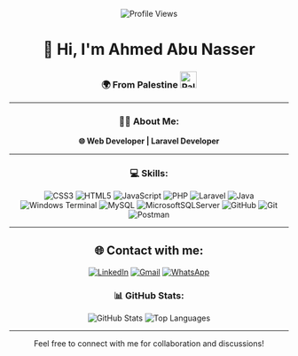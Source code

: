 <div align="center">

![Profile Views](https://komarev.com/ghpvc/?username=a7medjameel&style=flat-square&color=blue)

</div>

<div align="center">

# 👋 Hi, I'm Ahmed Abu Nasser

<div align="center">
  <h3>🌍 From Palestine <img src="https://upload.wikimedia.org/wikipedia/commons/0/00/Flag_of_Palestine.svg" alt="Palestinian Flag" width="30"/></h3>
</div>

---

<div align="center">
  <h3>👨‍💻 About Me:</h3>
  <p><strong>🌐 Web Developer | Laravel Developer</strong></p>
</div>

---

<div align="center">


### 💻 Skills:

![CSS3](https://img.shields.io/badge/css3-%231572B6.svg?style=for-the-badge&logo=css3&logoColor=white) ![HTML5](https://img.shields.io/badge/html5-%23E34F26.svg?style=for-the-badge&logo=html5&logoColor=white) ![JavaScript](https://img.shields.io/badge/javascript-%23323330.svg?style=for-the-badge&logo=javascript&logoColor=%23F7DF1E) ![PHP](https://img.shields.io/badge/php-%23777BB4.svg?style=for-the-badge&logo=php&logoColor=white) ![Laravel](https://img.shields.io/badge/laravel-%23FF2D20.svg?style=for-the-badge&logo=laravel&logoColor=white) ![Java](https://img.shields.io/badge/java-%23ED8B00.svg?style=for-the-badge&logo=openjdk&logoColor=white) ![Windows Terminal](https://img.shields.io/badge/Windows%20Terminal-%234D4D4D.svg?style=for-the-badge&logo=windows-terminal&logoColor=white) ![MySQL](https://img.shields.io/badge/mysql-4479A1.svg?style=for-the-badge&logo=mysql&logoColor=white) ![MicrosoftSQLServer](https://img.shields.io/badge/Microsoft%20SQL%20Server-CC2927?style=for-the-badge&logo=microsoft%20sql%20server&logoColor=white) ![GitHub](https://img.shields.io/badge/github-%23121011.svg?style=for-the-badge&logo=github&logoColor=white) ![Git](https://img.shields.io/badge/git-%23F05033.svg?style=for-the-badge&logo=git&logoColor=white) ![Postman](https://img.shields.io/badge/Postman-FF6C37?style=for-the-badge&logo=postman&logoColor=white)
</div>

---

<!-- Socials -->
<div align="center">
  
## 🌐 Contact with me:
[![LinkedIn](https://img.shields.io/badge/LinkedIn-%230077B5.svg?logo=linkedin&logoColor=white)](https://linkedin.com/in/) 
[![Gmail](https://img.shields.io/badge/Gmail-%23EA4335.svg?logo=Gmail&logoColor=white)](mailto:ahmedjameelabunasser@gmail.com)
[![WhatsApp](https://img.shields.io/badge/WhatsApp-%2325D366.svg?logo=whatsapp&logoColor=white)](https://wa.me/+972594044816)

<div align="center">
  <h3>📊 GitHub Stats:</h3>
  
  ![GitHub Stats](https://github-readme-stats.vercel.app/api?username=a7medjameel&show_icons=true&theme=radical)
  ![Top Languages](https://github-readme-stats.vercel.app/api/top-langs/?username=a7medjameel&layout=compact&theme=radical)
</div>

---

<!-- Counter -->
<div align="center">
  Feel free to connect with me for collaboration and discussions!
</div>
